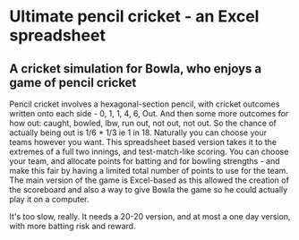 # Ultimate pencil cricket - an Excel spreadsheet
## A cricket simulation for Bowla, who enjoys a game of pencil cricket
Pencil cricket involves a hexagonal-section pencil, with cricket outcomes written onto each side - 0, 1, 1, 4, 6, Out. And then some more outcomes for how out: caught, bowled, lbw, run out, not out, not out. So the chance of actually being out is 1/6 * 1/3 ie 1 in 18. Naturally you can choose your teams however you want.
This spreadsheet based version takes it to the extremes of a full two innings, and test-match-like scoring. You can choose your team, and allocate points for batting and for bowling strengths - and make this fair by having a limited total number of points to use for the team.
The main version of the game is Excel-based as this allowed the creation of the scoreboard and also a way to give Bowla the game so he could actually play it on a computer.

It's too slow, really. It needs a 20-20 version, and at most a one day version, with more batting risk and reward.
